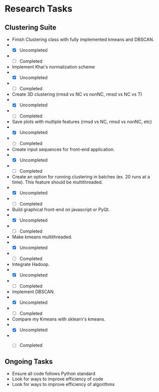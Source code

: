 # Research Tasks

## Clustering Suite
* Finish Clustering class with fully implemented kmeans and DBSCAN.
 * - [x] Uncompleted
 * - [ ] Completed
* Implement Khai's normalization scheme
 * - [x] Uncompleted
 * - [ ] Completed
* Create 3D clustering (rmsd vs NC vs nonNC, rmsd vs NC vs T)
 * - [x] Uncompleted
 * - [ ] Completed
* Save plots with multiple features (rmsd vs NC, rmsd vs nonNC, etc)
 * - [x] Uncompleted
 * - [ ] Completed
* Create input sequences for front-end application.
 * - [x] Uncompleted
 * - [ ] Completed
* Create an option for running clustering in batches (ex. 20 runs at a time). This feature should be multithreaded.
 * - [x] Uncompleted
 * - [ ] Completed
* Build graphical front-end on javascript or PyQt.
 * - [x] Uncompleted
 * - [ ] Completed
* Make kmeans multithreaded.
 * - [x] Uncompleted
 * - [ ] Completed
* Integrate Hadoop.
 * - [x] Uncompleted
 * - [ ] Completed
* Implement DBSCAN.
 * - [x] Uncompleted
 * - [ ] Completed
* Compare my Kmeans with sklearn's kmeans.
 * - [x] Uncompleted
 * - [ ] Completed


## Ongoing Tasks
* Ensure all code follows Python standard
* Look for ways to improve efficiency of code
* Look for ways to improve efficiency of algorithms
